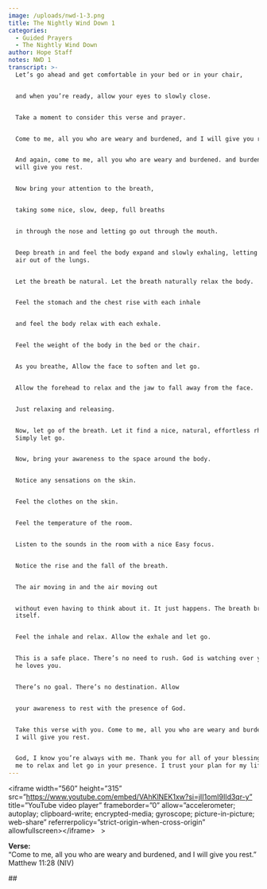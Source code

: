 ```yaml
---
image: /uploads/nwd-1-3.png
title: The Nightly Wind Down 1
categories:
  - Guided Prayers
  - The Nightly Wind Down
author: Hope Staff
notes: NWD 1
transcript: >-
  Let’s go ahead and get comfortable in your bed or in your chair,


  and when you’re ready, allow your eyes to slowly close.


  Take a moment to consider this verse and prayer.


  Come to me, all you who are weary and burdened, and I will give you rest.


  And again, come to me, all you who are weary and burdened. and burdened, and I
  will give you rest.


  Now bring your attention to the breath,


  taking some nice, slow, deep, full breaths


  in through the nose and letting go out through the mouth.


  Deep breath in and feel the body expand and slowly exhaling, letting all the
  air out of the lungs.


  Let the breath be natural. Let the breath naturally relax the body.


  Feel the stomach and the chest rise with each inhale


  and feel the body relax with each exhale.


  Feel the weight of the body in the bed or the chair.


  As you breathe, Allow the face to soften and let go.


  Allow the forehead to relax and the jaw to fall away from the face.


  Just relaxing and releasing.


  Now, let go of the breath. Let it find a nice, natural, effortless rhythm.
  Simply let go.


  Now, bring your awareness to the space around the body.


  Notice any sensations on the skin.


  Feel the clothes on the skin.


  Feel the temperature of the room.


  Listen to the sounds in the room with a nice Easy focus.


  Notice the rise and the fall of the breath.


  The air moving in and the air moving out


  without even having to think about it. It just happens. The breath breathes
  itself.


  Feel the inhale and relax. Allow the exhale and let go.


  This is a safe place. There’s no need to rush. God is watching over you. And
  he loves you.


  There’s no goal. There’s no destination. Allow


  your awareness to rest with the presence of God.


  Take this verse with you. Come to me, all you who are weary and burdened, and
  I will give you rest.


  God, I know you’re always with me. Thank you for all of your blessings. Help
  me to relax and let go in your presence. I trust your plan for my life.
---
```

&lt;iframe width=”560” height=”315” src=”https://www.youtube.com/embed/VAhKlNEK1xw?si=jII1omI9IId3qr-y” title=”YouTube video player” frameborder=”0” allow=”accelerometer; autoplay; clipboard-write; encrypted-media; gyroscope; picture-in-picture; web-share” referrerpolicy=”strict-origin-when-cross-origin” allowfullscreen&gt;&lt;/iframe&gt; &nbsp; &gt;

**Verse:**<br>“Come to me, all you who are weary and burdened, and I will give you rest.”<br>Matthew 11:28 (NIV)

\##
